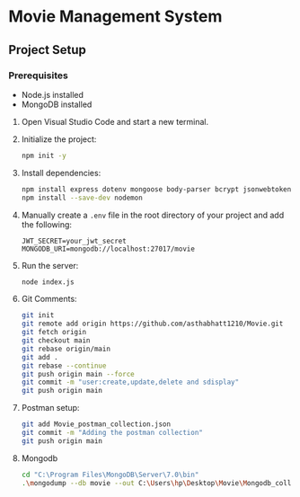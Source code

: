 # Movie Management System

## Project Setup

### Prerequisites

- Node.js installed
- MongoDB installed

1. Open Visual Studio Code and start a new terminal.

2. Initialize the project:

    ```bash
    npm init -y
    ```

3. Install dependencies:

    ```bash
    npm install express dotenv mongoose body-parser bcrypt jsonwebtoken
    npm install --save-dev nodemon
    ```

4. Manually create a `.env` file in the root directory of your project and add the following:

    ```env
    JWT_SECRET=your_jwt_secret
    MONGODB_URI=mongodb://localhost:27017/movie
    ```

5. Run the server:

    ```bash
    node index.js
    ```
    
6. Git Comments:
   
   ```bash
   git init
   git remote add origin https://github.com/asthabhatt1210/Movie.git
   git fetch origin
   git checkout main
   git rebase origin/main
   git add .
   git rebase --continue
   git push origin main --force
   git commit -m "user:create,update,delete and sdisplay"
   git push origin main
   ```

7. Postman setup:

   ```bash
   git add Movie_postman_collection.json
   git commit -m "Adding the postman collection"
   git push origin main
   ```

8. Mongodb
   ```bash
   cd "C:\Program Files\MongoDB\Server\7.0\bin"  
   .\mongodump --db movie --out C:\Users\hp\Desktop\Movie\Mongodb_collection
   ``` 

   


